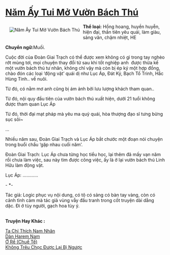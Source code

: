 <a href="https://utruyen.com/nam-ay-tui-mo-vuon-bach-thu/18588/" title="Năm Ấy Tui Mở Vườn Bách Thú"><h1>Năm Ấy Tui Mở Vườn Bách Thú</h1></a><div style="display:table"><img align="right" style="float: left; padding: 10px;" src="https://utruyen.com/images/story/200x260/nam-ay-tui-mo-vuon-bach-thu-1572410212.jpg" alt="Năm Ấy Tui Mở Vườn Bách Thú"><b>Thể loại:</b> Hồng hoang, huyền huyễn, hiện đại, thần tiên yêu quái, làm giàu, sảng văn, chậm nhiệt, HE<p></p><b>Chuyển ngữ:</b>Muối.<p></p>Cuộc đời của Đoàn Giai Trạch có thể được xem không có gì trong tay nghèo rớt mùng tơi, mọi chuyện thay đổi từ sau khi tốt nghiệp anh  được thừa kế một vườn bách thú tư nhân, không chỉ vậy mà còn bị ép ký một hợp đồng, chào đón các loại ‘động vật’ quái dị như Lục Áp, Đát Kỷ, Bạch Tố Trinh, Hắc Hùng Tinh.. về nuôi.<p></p>Từ đó, có nằm mơ anh cũng bị ám ảnh bởi lưu lượng khách tham quan..<p></p>Từ đó, nội quy đầu tiên của vườn bách thú xuất hiện, dưới 21 tuổi không được tham quan Lục Áp<p></p>Từ đó, thời đại mạt pháp mà yêu ma quỷ quái, hòa thượng đạo sĩ tưng bừng sục sôi~<p></p>…<p></p>Nhiều năm sau, Đoàn Giai Trạch và Lục Áp bắt chước một đoạn nói chuyện trong buổi chầu ‘gặp nhau cuối năm’.<p></p>Đoàn Giai Trạch: Lục Áp chưa từng học tiểu học, lại thêm đã mấy vạn năm rồi chưa làm việc, sau này tìm được công việc, ấy là ở lại vườn bách thú Linh Hữu làm động vật.<p></p>Lục Áp: …………<p></p>- *-<p></p>Tác giả: Logic phục vụ nội dung, có tô có sảng có bàn tay vàng, còn có cảnh tình cảm mà tác giả vùng vẫy đấu tranh trong cốt truyện dài dằng dặc. Đi ở tùy người, gạch hoa tùy ý.</div><p><br><b>Truyện Hay Khác :</b></p><a href="https://utruyen.com/ta-chi-thich-nam-nhan/22096/" alt="Ta Chỉ Thích Nam Nhân">Ta Chỉ Thích Nam Nhân</a><br/><a href="https://dammyh.wordpress.com/2019/11/07/dan-harem-nam/" alt="Dàn Harem Nam">Dàn Harem Nam</a><br/><a href="https://github.com/quanluxury/truyenhot/tree/master/truyenhay/4569/" alt="Ở Rể (Chuế Tế)">Ở Rể (Chuế Tế)</a><br/><a href="https://github.com/quanluxury/ngontinh_sac/tree/master/truyenhay/18670/" alt="Không Trêu Chọc Được Lại Bị Ngược">Không Trêu Chọc Được Lại Bị Ngược</a><br/>